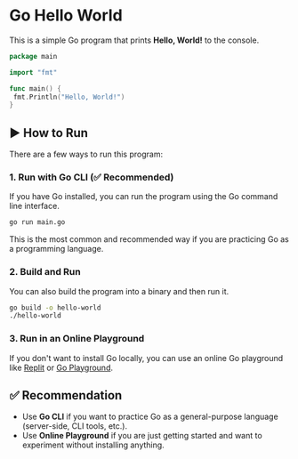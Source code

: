 # Go Hello World

This is a simple Go program that prints **Hello, World!** to the console.

```go
package main

import "fmt"

func main() {
 fmt.Println("Hello, World!")
}
```

## ▶️ How to Run

There are a few ways to run this program:

### 1. Run with Go CLI (✅ Recommended)

If you have Go installed, you can run the program using the Go command line interface.

```bash
go run main.go
```

This is the most common and recommended way if you are practicing Go as a programming language.

### 2. Build and Run

You can also build the program into a binary and then run it.

```bash
go build -o hello-world
./hello-world
```

### 3. Run in an Online Playground

If you don't want to install Go locally, you can use an online Go playground like [Replit](https://replit.com/languages/go) or [Go Playground](https://play.golang.org/).

## ✅ Recommendation

* Use **Go CLI** if you want to practice Go as a general-purpose language (server-side, CLI tools, etc.).
* Use **Online Playground** if you are just getting started and want to experiment without installing anything.
